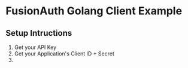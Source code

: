 # FusionAuth Golang Client Example

## Setup Intructions

1. Get your API Key
1. Get your Application's Client ID + Secret
1.

